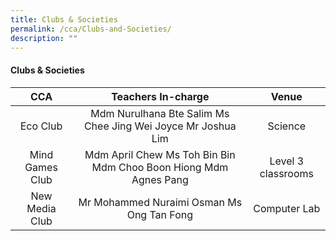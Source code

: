 ```yaml
---
title: Clubs & Societies
permalink: /cca/Clubs-and-Societies/
description: ""
---
```

#### **Clubs & Societies**

|       CCA       |                        Teachers In-charge                        |        Venue       |
|:---------------:|:----------------------------------------------------------------:|:------------------:|
|     Eco Club    |   Mdm Nurulhana Bte Salim Ms Chee Jing Wei Joyce  Mr Joshua Lim  |       Science      |
| Mind Games Club | Mdm April Chew Ms Toh Bin Bin Mdm Choo Boon Hiong Mdm Agnes Pang | Level 3 classrooms |
|  New Media Club |             Mr Mohammed Nuraimi Osman  Ms Ong Tan Fong           |    Computer Lab    |